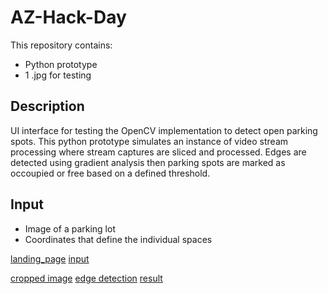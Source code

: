 # AZ-Hack-Day

This repository contains:
- Python prototype
- 1 .jpg for testing

Description
-----------
UI interface for testing the OpenCV implementation to detect open parking spots.  This python prototype simulates an instance of video stream processing where stream captures are sliced and processed.
Edges are detected using gradient analysis then parking spots are marked as occoupied or free based on a defined threshold.

Input
-----------
- Image of a parking lot
- Coordinates that define the individual spaces


[landing_page](https://github.com/johnyu0424/AZ-Hack-Day/blob/master/uploads/landing_page1.png)
[input](https://github.com/johnyu0424/AZ-Hack-Day/blob/master/uploads/input.png)

[cropped image](https://github.com/johnyu0424/AZ-Hack-Day/blob/master/images/cropped/crp1.png)
[edge detection](https://github.com/johnyu0424/AZ-Hack-Day/blob/master/images/cropped/edges1.png)
[result](https://github.com/johnyu0424/AZ-Hack-Day/blob/master/uploads/result.png)


